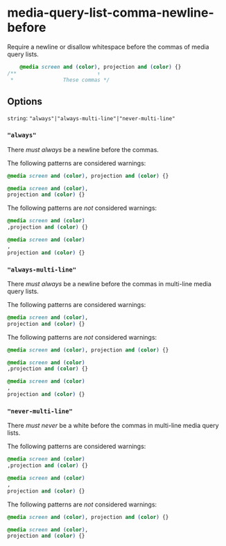 # media-query-list-comma-newline-before

Require a newline or disallow whitespace before the commas of media query lists.

```css
    @media screen and (color), projection and (color) {}
/**                          ↑
 *                These commas */
```

## Options

`string`: `"always"|"always-multi-line"|"never-multi-line"`

### `"always"`

There *must always* be a newline before the commas.

The following patterns are considered warnings:

```css
@media screen and (color), projection and (color) {}
```

```css
@media screen and (color),
projection and (color) {}
```

The following patterns are *not* considered warnings:

```css
@media screen and (color)
,projection and (color) {}
```

```css
@media screen and (color)
,
projection and (color) {}
```

### `"always-multi-line"`

There *must always* be a newline before the commas in multi-line media query lists.

The following patterns are considered warnings:

```css
@media screen and (color),
projection and (color) {}
```

The following patterns are *not* considered warnings:

```css
@media screen and (color), projection and (color) {}
```

```css
@media screen and (color)
,projection and (color) {}
```

```css
@media screen and (color)
,
projection and (color) {}
```

### `"never-multi-line"`

There *must never* be a white before the commas in multi-line media query lists.

The following patterns are considered warnings:

```css
@media screen and (color)
,projection and (color) {}
```

```css
@media screen and (color)
,
projection and (color) {}
```

The following patterns are *not* considered warnings:

```css
@media screen and (color), projection and (color) {}
```

```css
@media screen and (color),
projection and (color) {}
```
